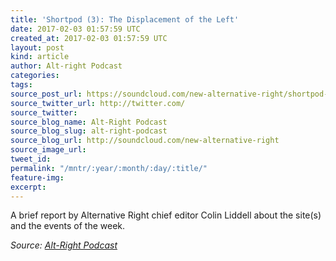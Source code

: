 ```yaml
---
title: 'Shortpod (3): The Displacement of the Left'
date: 2017-02-03 01:57:59 UTC
created_at: 2017-02-03 01:57:59 UTC
layout: post
kind: article
author: Alt-right Podcast
categories: 
tags: 
source_post_url: https://soundcloud.com/new-alternative-right/shortpod-3-the-displacement-of-the-left
source_twitter_url: http://twitter.com/
source_twitter: 
source_blog_name: Alt-Right Podcast
source_blog_slug: alt-right-podcast
source_blog_url: http://soundcloud.com/new-alternative-right
source_image_url: 
tweet_id: 
permalink: "/mntr/:year/:month/:day/:title/"
feature-img: 
excerpt: 
---
```

A brief report by Alternative Right chief editor Colin Liddell about the site(s) and the events of the week.<div class="">
    <i>Source: <a href="http://soundcloud.com/new-alternative-right">Alt-Right Podcast</a></i>
</div>
